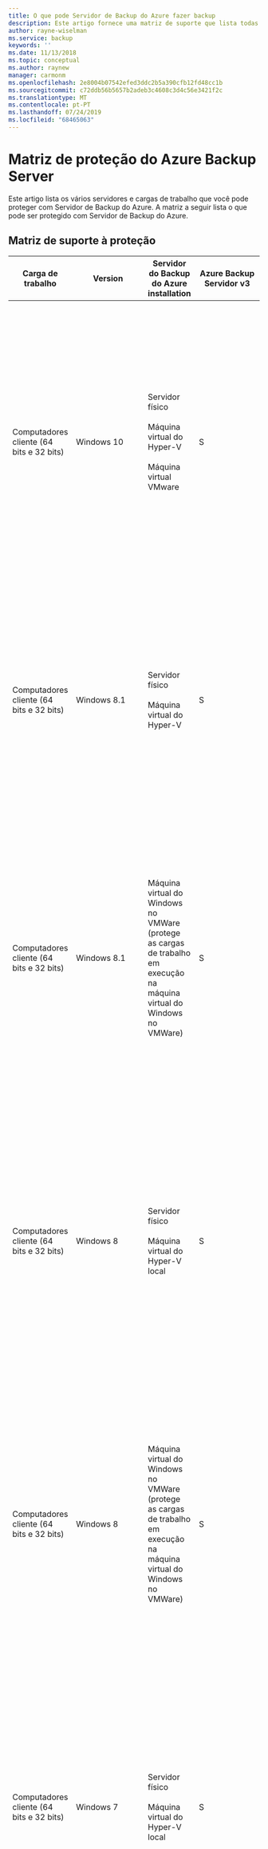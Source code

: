```yaml
---
title: O que pode Servidor de Backup do Azure fazer backup
description: Este artigo fornece uma matriz de suporte que lista todas as cargas de trabalho, tipos de dados e instalações que o Servidor de Backup do Azure protege.
author: rayne-wiselman
ms.service: backup
keywords: ''
ms.date: 11/13/2018
ms.topic: conceptual
ms.author: raynew
manager: carmonm
ms.openlocfilehash: 2e8004b07542efed3ddc2b5a390cfb12fd48cc1b
ms.sourcegitcommit: c72ddb56b5657b2adeb3c4608c3d4c56e3421f2c
ms.translationtype: MT
ms.contentlocale: pt-PT
ms.lasthandoff: 07/24/2019
ms.locfileid: "68465063"
---
```

# <a name="azure-backup-server-protection-matrix"></a>Matriz de proteção do Azure Backup Server

Este artigo lista os vários servidores e cargas de trabalho que você pode proteger com Servidor de Backup do Azure. A matriz a seguir lista o que pode ser protegido com Servidor de Backup do Azure.

## <a name="protection-support-matrix"></a>Matriz de suporte à proteção

|Carga de trabalho|Version|Servidor do Backup do Azure</br> installation|Azure Backup</br> Servidor v3|Azure Backup</br> Servidor v2|Proteção e recuperação|
|------------|-----------|---------------|--------------|---------------|-----------------|
|Computadores cliente (64 bits e 32 bits)|Windows 10|Servidor físico<br /><br />Máquina virtual do Hyper-V<br /><br />Máquina virtual VMware|S|S|Volume, compartilhamento, pasta, arquivos, volumes com eliminação de duplicação<br /><br />Os volumes protegidos devem ser NTFS. Não há suporte para FAT e FAT32.<br /><br />Os volumes devem ter pelo menos 1 GB. Servidor de Backup do Azure usa Serviço de Cópias de Sombra de Volume (VSS) para pegar o instantâneo de dados e o instantâneo só funciona se o volume for de pelo menos 1 GB.|
|Computadores cliente (64 bits e 32 bits)|Windows 8.1|Servidor físico<br /><br />Máquina virtual do Hyper-V|S|S|Ficheiros<br /><br />Os volumes protegidos devem ser NTFS. Não há suporte para FAT e FAT32.<br /><br />Os volumes devem ter pelo menos 1 GB. Servidor de Backup do Azure usa Serviço de Cópias de Sombra de Volume (VSS) para pegar o instantâneo de dados e o instantâneo só funciona se o volume for de pelo menos 1 GB.|
|Computadores cliente (64 bits e 32 bits)|Windows 8.1|Máquina virtual do Windows no VMWare (protege as cargas de trabalho em execução na máquina virtual do Windows no VMWare)|S|S|Volume, compartilhamento, pasta, arquivos, volumes com eliminação de duplicação<br /><br />Os volumes protegidos devem ser NTFS. Não há suporte para FAT e FAT32.<br /><br />Os volumes devem ter pelo menos 1 GB. Servidor de Backup do Azure usa Serviço de Cópias de Sombra de Volume (VSS) para pegar o instantâneo de dados e o instantâneo só funciona se o volume for de pelo menos 1 GB.|
|Computadores cliente (64 bits e 32 bits)|Windows 8|Servidor físico<br /><br />Máquina virtual do Hyper-V local|S|S|Volume, compartilhamento, pasta, arquivos, volumes com eliminação de duplicação<br /><br />Os volumes protegidos devem ser NTFS. Não há suporte para FAT e FAT32.<br /><br />Os volumes devem ter pelo menos 1 GB. Servidor de Backup do Azure usa Serviço de Cópias de Sombra de Volume (VSS) para pegar o instantâneo de dados e o instantâneo só funciona se o volume for de pelo menos 1 GB.|
|Computadores cliente (64 bits e 32 bits)|Windows 8|Máquina virtual do Windows no VMWare (protege as cargas de trabalho em execução na máquina virtual do Windows no VMWare)|S|S|Volume, compartilhamento, pasta, arquivos, volumes com eliminação de duplicação<br /><br />Os volumes protegidos devem ser NTFS. Não há suporte para FAT e FAT32.<br /><br />Os volumes devem ter pelo menos 1 GB. Servidor de Backup do Azure usa Serviço de Cópias de Sombra de Volume (VSS) para pegar o instantâneo de dados e o instantâneo só funciona se o volume for de pelo menos 1 GB.|
|Computadores cliente (64 bits e 32 bits)|Windows 7|Servidor físico<br /><br />Máquina virtual do Hyper-V local|S|S|Volume, compartilhamento, pasta, arquivos, volumes com eliminação de duplicação<br /><br />Os volumes protegidos devem ser NTFS. Não há suporte para FAT e FAT32.<br /><br />Os volumes devem ter pelo menos 1 GB. Servidor de Backup do Azure usa Serviço de Cópias de Sombra de Volume (VSS) para pegar o instantâneo de dados e o instantâneo só funciona se o volume for de pelo menos 1 GB.|
|Computadores cliente (64 bits e 32 bits)|Windows 7|Máquina virtual do Windows no VMWare (protege as cargas de trabalho em execução na máquina virtual do Windows no VMWare)|S|S|Volume, compartilhamento, pasta, arquivos, volumes com eliminação de duplicação<br /><br />Os volumes protegidos devem ser NTFS. Não há suporte para FAT e FAT32.<br /><br />Os volumes devem ter pelo menos 1 GB. Servidor de Backup do Azure usa Serviço de Cópias de Sombra de Volume (VSS) para pegar o instantâneo de dados e o instantâneo só funciona se o volume for de pelo menos 1 GB.|
|Servidores (32 bits e 64 bits)|Windows Server 2016|Máquina virtual do Azure (quando a carga de trabalho estiver em execução como máquina virtual do Azure)<br /><br />Máquina virtual do Windows no VMWare (protege as cargas de trabalho em execução na máquina virtual do Windows no VMWare)<br /><br />Servidor físico<br /><br />Máquina virtual do Hyper-V local<br /> <br /> Azure Stack|S<br /><br />Não nano Server|S<br /><br />Não nano Server|Volume, compartilhamento, pasta, arquivo, estado do sistema/bare metal), volumes com eliminação de duplicação|
|Servidores (32 bits e 64 bits)|Windows Server 2012 R2-Datacenter e Standard|Máquina virtual do Azure (quando a carga de trabalho estiver em execução como máquina virtual do Azure)<br /> <br /> Azure Stack|S|S|Volume, compartilhamento, pasta, arquivo<br /><br />Servidor de Backup do Azure deve estar em execução pelo menos no Windows Server 2012 R2 para proteger os volumes com eliminação de duplicação do Windows Server 2012.|
|Servidores (32 bits e 64 bits)|Windows Server 2012 R2-Datacenter e Standard|Máquina virtual do Windows no VMWare (protege as cargas de trabalho em execução na máquina virtual do Windows no VMWare)<br /> <br /> Azure Stack|S|S|Volume, compartilhamento, pasta, arquivo, estado do sistema/bare metal)<br /><br />Servidor de Backup do Azure deve estar em execução no Windows Server 2012 ou 2012 R2 para proteger os volumes com eliminação de duplicação do Windows Server 2012.|
|Servidores (32 bits e 64 bits)|Windows Server 2012/2012 com SP1-datacenter e Standard|Servidor físico<br /><br />Máquina virtual do Hyper-V local<br /> <br /> Azure Stack|S|S|Volume, compartilhamento, pasta, arquivo, estado do sistema/bare metal<br /><br />Servidor de Backup do Azure deve estar em execução pelo menos no Windows Server 2012 R2 para proteger os volumes com eliminação de duplicação do Windows Server 2012.|
|Servidores (32 bits e 64 bits)|Windows Server 2012/2012 com SP1-datacenter e Standard|Máquina virtual do Azure (quando a carga de trabalho estiver em execução como máquina virtual do Azure)<br /> <br /> Azure Stack|S|S|Volume, compartilhamento, pasta, arquivo<br /><br />Servidor de Backup do Azure deve estar em execução pelo menos no Windows Server 2012 R2 para proteger os volumes com eliminação de duplicação do Windows Server 2012.|
|Servidores (32 bits e 64 bits)|Windows Server 2012/2012 com SP1-datacenter e Standard|Máquina virtual do Windows no VMWare (protege as cargas de trabalho em execução na máquina virtual do Windows no VMWare)<br /> <br /> Azure Stack|S|S|Volume, compartilhamento, pasta, arquivo, estado do sistema/bare metal<br /><br />Servidor de Backup do Azure deve estar em execução pelo menos no Windows Server 2012 R2 para proteger os volumes com eliminação de duplicação do Windows Server 2012.|
|Servidores (32 bits e 64 bits)|Windows Server 2008 R2 SP1 – Standard e Enterprise|Servidor físico<br /><br />Máquina virtual do Hyper-V local<br /> <br /> Azure Stack|S<br /><br />Você precisa estar executando o SP1 e instalar o [quadro de gerenciamento do Windows 4,0](https://www.microsoft.com/download/details.aspx?id=40855)|S<br /><br />Você precisa estar executando o SP1 e instalar o [quadro de gerenciamento do Windows 4,0](https://www.microsoft.com/download/details.aspx?id=40855)|Volume, compartilhamento, pasta, arquivo, estado do sistema/bare metal|
|Servidores (32 bits e 64 bits)|Windows Server 2008 R2 SP1 – Standard e Enterprise|Máquina virtual do Azure (quando a carga de trabalho estiver em execução como máquina virtual do Azure)<br /> <br /> Azure Stack|S<br /><br />Você precisa estar executando o SP1 e instalar o [quadro de gerenciamento do Windows 4,0](https://www.microsoft.com/download/details.aspx?id=40855)|S<br /><br />Você precisa estar executando o SP1 e instalar o [quadro de gerenciamento do Windows 4,0](https://www.microsoft.com/download/details.aspx?id=40855)|Volume, compartilhamento, pasta, arquivo|
|Servidores (32 bits e 64 bits)|Windows Server 2008 R2 SP1 – Standard e Enterprise|Máquina virtual do Windows no VMWare (protege as cargas de trabalho em execução na máquina virtual do Windows no VMWare)<br /> <br /> Azure Stack|S<br /><br />Você precisa estar executando o SP1 e instalar o [quadro de gerenciamento do Windows 4,0](https://www.microsoft.com/download/details.aspx?id=40855)|S<br /><br />Você precisa estar executando o SP1 e instalar o [quadro de gerenciamento do Windows 4,0](https://www.microsoft.com/download/details.aspx?id=40855)|Volume, compartilhamento, pasta, arquivo, estado do sistema/bare metal|
|Servidores (32 bits e 64 bits)|Windows Server 2008 SP2|Servidor físico<br /><br />Máquina virtual do Hyper-V local<br /> <br /> Azure Stack|N|N|Volume, compartilhamento, pasta, arquivo, estado do sistema/bare metal|
|Servidores (32 bits e 64 bits)|Windows Server 2008 SP2|Máquina virtual do Windows no VMWare (protege as cargas de trabalho em execução na máquina virtual do Windows no VMWare)<br /> <br /> Azure Stack|S|S|Volume, compartilhamento, pasta, arquivo, estado do sistema/bare metal|
|Servidores (32 bits e 64 bits)|Windows Storage Server 2008|Servidor físico<br /><br />Máquina virtual do Hyper-V local<br /> <br /> Azure Stack|S|S|Volume, compartilhamento, pasta, arquivo, estado do sistema/bare metal|
|SQL Server|SQL Server 2017|Servidor físico <br /><br /> Máquina virtual do Hyper-V local <br /> <br /> Máquina virtual do Azure <br /><br /> Máquina virtual do Windows no VMWare (protege as cargas de trabalho em execução na máquina virtual do Windows no VMWare)<br /> <br /> Azure Stack|S|N|Todos os cenários de implantação: banco de dados|
|SQL Server|SQL Server 2016 SP2|Servidor físico <br /><br /> Máquina virtual do Hyper-V local <br /> <br /> Máquina virtual do Azure <br /><br /> Máquina virtual do Windows no VMWare (protege as cargas de trabalho em execução na máquina virtual do Windows no VMWare)<br /> <br /> Azure Stack|S|S|Todos os cenários de implantação: banco de dados|
|SQL Server|SQL Server 2016 SP1|Servidor físico <br /><br /> Máquina virtual do Hyper-V local <br /> <br /> Máquina virtual do Azure <br /><br /> Máquina virtual do Windows no VMWare (protege as cargas de trabalho em execução na máquina virtual do Windows no VMWare)<br /> <br /> Azure Stack|S|S|Todos os cenários de implantação: banco de dados|
|SQL Server|SQL Server 2016|Servidor físico <br /><br /> Máquina virtual do Hyper-V local <br /> <br /> Máquina virtual do Azure <br /><br /> Máquina virtual do Windows no VMWare (protege as cargas de trabalho em execução na máquina virtual do Windows no VMWare)<br /> <br /> Azure Stack|S|S |Todos os cenários de implantação: banco de dados|
|SQL Server|SQL Server 2014|Máquina virtual do Azure (quando a carga de trabalho estiver em execução como máquina virtual do Azure)<br /> <br /> Azure Stack|S|S|Todos os cenários de implantação: banco de dados|
|SQL Server|SQL Server 2014|Máquina virtual do Windows no VMWare (protege as cargas de trabalho em execução na máquina virtual do Windows no VMWare)<br /> <br /> Azure Stack|S|S|Todos os cenários de implantação: banco de dados|
|SQL Server|SQL Server 2012 com SP2|Servidor físico<br /><br />Máquina virtual do Hyper-V local<br /> <br /> Azure Stack|S|S|Todos os cenários de implantação: banco de dados|
|SQL Server|SQL Server 2012 com SP2|Máquina virtual do Azure (quando a carga de trabalho estiver em execução como máquina virtual do Azure)<br /> <br /> Azure Stack|S|S|Todos os cenários de implantação: banco de dados|
|SQL Server|SQL Server 2012 com SP2|Máquina virtual do Windows no VMWare (protege as cargas de trabalho em execução na máquina virtual do Windows no VMWare)<br /> <br /> Azure Stack|S|S|Todos os cenários de implantação: banco de dados|
|SQL Server|SQL Server 2012, SQL Server 2012 com SP1|Servidor físico<br /><br />Máquina virtual do Hyper-V local<br /> <br /> Azure Stack|S|S|Todos os cenários de implantação: banco de dados|
|SQL Server|SQL Server 2012, SQL Server 2012 com SP1|Máquina virtual do Azure (quando a carga de trabalho estiver em execução como máquina virtual do Azure)<br /> <br /> Azure Stack|S|S|Todos os cenários de implantação: banco de dados|
|SQL Server|SQL Server 2012, SQL Server 2012 com SP1|Máquina virtual do Windows no VMWare (protege as cargas de trabalho em execução na máquina virtual do Windows no VMWare)<br /> <br /> Azure Stack|S|S|Todos os cenários de implantação: banco de dados|
|SQL Server|SQL Server 2008 R2|Servidor físico<br /><br />Máquina virtual do Hyper-V local<br /> <br /> Azure Stack|S|S|Todos os cenários de implantação: banco de dados|
|SQL Server|SQL Server 2008 R2|Máquina virtual do Azure (quando a carga de trabalho estiver em execução como máquina virtual do Azure)<br /> <br /> Azure Stack|S|S|Todos os cenários de implantação: banco de dados|
|SQL Server|SQL Server 2008 R2|Máquina virtual do Windows no VMWare (protege as cargas de trabalho em execução na máquina virtual do Windows no VMWare)<br /> <br /> Azure Stack|S|S|Todos os cenários de implantação: banco de dados|
|SQL Server|SQL Server 2008|Servidor físico<br /><br />Máquina virtual do Hyper-V local<br /> <br /> Azure Stack|S|S|Todos os cenários de implantação: banco de dados|
|SQL Server|SQL Server 2008|Máquina virtual do Azure (quando a carga de trabalho estiver em execução como máquina virtual do Azure)<br /> <br /> Azure Stack|S|S|Todos os cenários de implantação: banco de dados|
|SQL Server|SQL Server 2008|Máquina virtual do Windows no VMWare (protege as cargas de trabalho em execução na máquina virtual do Windows no VMWare)<br /> <br /> Azure Stack|S|S|Todos os cenários de implantação: banco de dados|
|Exchange|Exchange 2016|Servidor físico<br/><br/> Máquina virtual do Hyper-V local<br /> <br /> Azure Stack|S|S|Proteger (todos os cenários de implantação): Servidor Exchange autônomo, banco de dados em um grupo de disponibilidade de banco de dados (DAG)<br /><br />Recuperar (todos os cenários de implantação): Caixa de correio, bancos de dados de caixa de correio em um DAG<br/><br/> Não há suporte para o backup do Exchange em ReFS |
|Exchange|Exchange 2016|Máquina virtual do Windows no VMWare (protege as cargas de trabalho em execução na máquina virtual do Windows no VMWare)<br /> <br /> Azure Stack|S|S|Proteger (todos os cenários de implantação): Servidor Exchange autônomo, banco de dados em um grupo de disponibilidade de banco de dados (DAG)<br /><br />Recuperar (todos os cenários de implantação): Caixa de correio, bancos de dados de caixa de correio em um DAG<br/><br/> Não há suporte para o backup do Exchange em ReFS |
|Exchange|Exchange 2013|Servidor físico<br /><br />Máquina virtual do Hyper-V local<br /> <br /> Azure Stack|S|S|Proteger (todos os cenários de implantação): Servidor Exchange autônomo, banco de dados em um grupo de disponibilidade de banco de dados (DAG)<br /><br />Recuperar (todos os cenários de implantação): Caixa de correio, bancos de dados de caixa de correio em um DAG<br/><br/> Não há suporte para o backup do Exchange em ReFS |
|Exchange|Exchange 2013|Máquina virtual do Windows no VMWare (protege as cargas de trabalho em execução na máquina virtual do Windows no VMWare)<br /> <br /> Azure Stack|S|S|Proteger (todos os cenários de implantação): Servidor Exchange autônomo, banco de dados em um grupo de disponibilidade de banco de dados (DAG)<br /><br />Recuperar (todos os cenários de implantação): Caixa de correio, bancos de dados de caixa de correio em um DAG<br/><br/> Não há suporte para o backup do Exchange em ReFS |
|Exchange|Exchange 2010|Servidor físico<br /><br />Máquina virtual do Hyper-V local<br /> <br /> Azure Stack|S|S|Proteger (todos os cenários de implantação): Servidor Exchange autônomo, banco de dados em um grupo de disponibilidade de banco de dados (DAG)<br /><br />Recuperar (todos os cenários de implantação):  Caixa de correio, bancos de dados de caixa de correio em um DAG<br/><br/> Não há suporte para o backup do Exchange em ReFS |
|Exchange|Exchange 2010|Máquina virtual do Windows no VMWare (protege as cargas de trabalho em execução na máquina virtual do Windows no VMWare)<br /> <br /> Azure Stack|S|S|Proteger (todos os cenários de implantação): Servidor Exchange autônomo, banco de dados em um grupo de disponibilidade de banco de dados (DAG)<br /><br />Recuperar (todos os cenários de implantação):  Caixa de correio, bancos de dados de caixa de correio em um DAG<br/><br/> Não há suporte para o backup do Exchange em ReFS |
|SharePoint|SharePoint 2016|Servidor físico<br /><br />Máquina virtual do Hyper-V local<br /><br />Máquina virtual do Azure (quando a carga de trabalho estiver em execução como máquina virtual do Azure)<br /><br />Máquina virtual do Windows no VMWare (protege as cargas de trabalho em execução na máquina virtual do Windows no VMWare)<br /> <br /> Azure Stack|S|S|Proteger (todos os cenários de implantação):  Farm, conteúdo do servidor Web front-end<br /><br />Recuperar (todos os cenários de implantação):  Farm, banco de dados, aplicativo Web, arquivo ou item de lista, pesquisa do SharePoint, servidor Web front-end<br /><br />Observe que a proteção de um farm do SharePoint que está usando o SQL Server recurso AlwaysOn 2012 para os bancos de dados de conteúdo não tem suporte.|
|SharePoint|SharePoint 2013|Servidor físico<br /><br />Máquina virtual do Hyper-V local<br /> <br /> Azure Stack|S|S|Proteger (todos os cenários de implantação):  Farm, conteúdo do servidor Web front-end<br /><br />Recuperar (todos os cenários de implantação):  Farm, banco de dados, aplicativo Web, arquivo ou item de lista, pesquisa do SharePoint, servidor Web front-end<br /><br />Observe que a proteção de um farm do SharePoint que está usando o SQL Server recurso AlwaysOn 2012 para os bancos de dados de conteúdo não tem suporte.|
|SharePoint|SharePoint 2013|Máquina virtual do Azure (quando a carga de trabalho estiver em execução como máquina virtual do Azure)- <br /> <br /> Azure Stack|S|S|Proteger (todos os cenários de implantação):  Farm, pesquisa do SharePoint, conteúdo do servidor Web front-end<br /><br />Recuperar (todos os cenários de implantação):  Farm, banco de dados, aplicativo Web, arquivo ou item de lista, pesquisa do SharePoint, servidor Web front-end<br /><br />Observe que a proteção de um farm do SharePoint que está usando o SQL Server recurso AlwaysOn 2012 para os bancos de dados de conteúdo não tem suporte.|
|SharePoint|SharePoint 2013|Máquina virtual do Windows no VMWare (protege as cargas de trabalho em execução na máquina virtual do Windows no VMWare)<br /> <br /> Azure Stack|S|S|Proteger (todos os cenários de implantação):  Farm, pesquisa do SharePoint, conteúdo do servidor Web front-end<br /><br />Recuperar (todos os cenários de implantação):  Farm, banco de dados, aplicativo Web, arquivo ou item de lista, pesquisa do SharePoint, servidor Web front-end<br /><br />Observe que a proteção de um farm do SharePoint que está usando o SQL Server recurso AlwaysOn 2012 para os bancos de dados de conteúdo não tem suporte.|
|SharePoint|SharePoint 2010|Servidor físico<br /><br />Máquina virtual do Hyper-V local<br /> <br /> Azure Stack|S|S|Proteger (todos os cenários de implantação): Farm, pesquisa do SharePoint, conteúdo do servidor Web front-end<br /><br />Recuperar (todos os cenários de implantação): Farm, banco de dados, aplicativo Web, arquivo ou item de lista, pesquisa do SharePoint, servidor Web front-end|
|SharePoint|SharePoint 2010|Máquina virtual do Azure (quando a carga de trabalho estiver em execução como máquina virtual do Azure)<br /> <br /> Azure Stack|S|S|Proteger (todos os cenários de implantação): Farm, pesquisa do SharePoint, conteúdo do servidor Web front-end<br /><br />Recuperar (todos os cenários de implantação): Farm, banco de dados, aplicativo Web, arquivo ou item de lista, pesquisa do SharePoint, servidor Web front-end|
|SharePoint|SharePoint 2010|Máquina virtual do Windows no VMWare (protege as cargas de trabalho em execução na máquina virtual do Windows no VMWare)<br /> <br /> Azure Stack|S|S|Proteger (todos os cenários de implantação): Farm, pesquisa do SharePoint, conteúdo do servidor Web front-end<br /><br />Recuperar (todos os cenários de implantação): Farm, banco de dados, aplicativo Web, arquivo ou item de lista, pesquisa do SharePoint, servidor Web front-end|
|Host Hyper-V-agente de proteção MABS no servidor host do Hyper-V, cluster ou VM|Windows Server 2016|Servidor físico<br /><br />Máquina virtual do Hyper-V local|S|S|Protegendo Computadores Hyper-V, volumes compartilhados do cluster (CSVs)<br /><br />Recupera Máquina virtual, recuperação em nível de item de arquivos e pastas, volumes, discos rígidos virtuais|
|Host Hyper-V-agente de proteção MABS no servidor host do Hyper-V, cluster ou VM|Windows Server 2012 R2-Datacenter e Standard|Servidor físico<br /><br />Máquina virtual do Hyper-V local|S|S|Protegendo Computadores Hyper-V, volumes compartilhados do cluster (CSVs)<br /><br />Recupera Máquina virtual, recuperação em nível de item de arquivos e pastas, volumes, discos rígidos virtuais|
|Host Hyper-V-agente de proteção MABS no servidor host do Hyper-V, cluster ou VM|Windows Server 2012-datacenter e Standard|Servidor físico<br /><br />Máquina virtual do Hyper-V local|S|S|Protegendo Computadores Hyper-V, volumes compartilhados do cluster (CSVs)<br /><br />Recupera Máquina virtual, recuperação em nível de item de arquivos e pastas, volumes, discos rígidos virtuais|
|Host Hyper-V-agente de proteção MABS no servidor host do Hyper-V, cluster ou VM|Windows Server 2008 R2 SP1-Enterprise e Standard|Servidor físico<br /><br />Máquina virtual do Hyper-V local|S|S|Protegendo Computadores Hyper-V, volumes compartilhados do cluster (CSVs)<br /><br />Recupera Máquina virtual, recuperação em nível de item de arquivos e pastas, volumes, discos rígidos virtuais|
|Host Hyper-V-agente de proteção MABS no servidor host do Hyper-V, cluster ou VM|Windows Server 2008 SP2|Servidor físico<br /><br />Máquina virtual do Hyper-V local|N|N|Protegendo Computadores Hyper-V, volumes compartilhados do cluster (CSVs)<br /><br />Recupera Máquina virtual, recuperação em nível de item de arquivos e pastas, volumes, discos rígidos virtuais|
|VMs VMware|VMware vCenter/vSphere ESX/ESXi licenciado versão 5.5/6.0/6.5 |Servidor físico, <br/>VM Hyper-V local, <br/> VM do Windows no VMWare|S|S|VMs VMware em CSVs (volumes compartilhados de cluster), NFS e armazenamento SAN<br /> A recuperação em nível de item de arquivos e pastas está disponível apenas para VMs do Windows, não há suporte para VMware vApps.|
|VMs VMware|[VMware vSphere versão licenciada 6,7](backup-azure-backup-server-vmware.md#vmware-vsphere-67) |Servidor físico, <br/>VM Hyper-V local, <br/> VM do Windows no VMWare|S|N|VMs VMware em CSVs (volumes compartilhados de cluster), NFS e armazenamento SAN<br /> A recuperação em nível de item de arquivos e pastas está disponível apenas para VMs do Windows, não há suporte para VMware vApps.|
|Linux|Linux em execução como Hyper-V ou convidado do VMware|Servidor físico, <br/>VM Hyper-V local, <br/> VM do Windows no VMWare|S|S|O Hyper-V deve estar em execução no Windows Server 2012 R2 ou no Windows Server 2016. Protegendo Máquina virtual inteira<br /><br />Recupera Máquina virtual inteira <br/><br/> Para obter uma lista completa de distribuições e versões do Linux com suporte, consulte o artigo [Linux em distribuições endossadas pelo Azure](../virtual-machines/linux/endorsed-distros.md).|

## <a name="azure-expressroute-support"></a>Suporte do Azure ExpressRoute

Se o Azure ExpressRoute estiver configurado com o emparelhamento privado ou da Microsoft, ele não poderá ser usado para fazer backup dos dados no Azure.

Se o Azure ExpressRoute estiver configurado com o emparelhamento público, ele poderá ser usado para fazer backup dos dados no Azure.

>[!NOTE]
>O emparelhamento público foi preterido para novos circuitos.

## <a name="cluster-support"></a>Suporte a cluster
Servidor de Backup do Azure pode proteger dados nos seguintes aplicativos em cluster:

-   Servidores de ficheiros

-   SQL Server

-   Hyper-V – se você proteger um cluster Hyper-V usando o agente de proteção MABS expandido, não poderá adicionar proteção secundária para as cargas de trabalho protegidas do Hyper-V.

    Se você executar o Hyper-V no Windows Server 2008 R2, certifique-se de instalar a atualização descrita em KB [975354](https://support.microsoft.com/en-us/kb/975354).
    Se você executar o Hyper-V no Windows Server 2008 R2 em uma configuração de cluster, certifique-se de instalar o SP2 e o KB [971394](https://support.microsoft.com/en-us/kb/971394).

-   O Exchange Server-Servidor de Backup do Azure pode proteger clusters de disco não compartilhados para versões do Exchange Server com suporte (replicação contínua em cluster) e também pode proteger o Exchange Server configurado para replicação contínua local.

-   O SQL Server-Servidor de Backup do Azure não dá suporte ao backup de SQL Server bancos de dados hospedados em CSVs (volumes compartilhados de cluster).

Servidor de Backup do Azure pode proteger as cargas de trabalho de cluster que estão localizadas no mesmo domínio que o servidor MABS e em um domínio filho ou confiável. Se você quiser proteger fontes de dados em domínios ou grupos de recursos não confiáveis, use a autenticação NTLM ou de certificado para um único servidor ou autenticação de certificado somente para um cluster.

